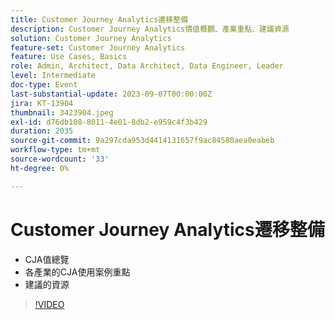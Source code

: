 ```yaml
---
title: Customer Journey Analytics遷移整備
description: Customer Journey Analytics價值概觀、產業重點、建議資源
solution: Customer Journey Analytics
feature-set: Customer Journey Analytics
feature: Use Cases, Basics
role: Admin, Architect, Data Architect, Data Engineer, Leader
level: Intermediate
doc-type: Event
last-substantial-update: 2023-09-07T00:00:00Z
jira: KT-13904
thumbnail: 3423904.jpeg
exl-id: d76db108-8011-4e01-8db2-e959c4f3b429
duration: 2035
source-git-commit: 9a297cda953d4414131657f9ac84580aea0eabeb
workflow-type: tm+mt
source-wordcount: '33'
ht-degree: 0%

---
```


# Customer Journey Analytics遷移整備

* CJA值總覽
* 各產業的CJA使用案例重點
* 建議的資源

>[!VIDEO](https://video.tv.adobe.com/v/3423904/?learn=on)
